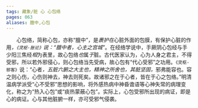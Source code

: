 ```yaml
---
tags: 藏象/脏 心 心包络
pages: 063
aliases: 膻中,心包
---
```

&emsp;&emsp;心包络，简称心包，亦称“膻中”，是<dfn>裹护在</dfn>心脏外面的包膜，有保护心脏的作用<dfn>，`《灵枢·胀论》`说：“膻中者，心主之宫城”</dfn>。在经络学说中，手厥阴心包经与手少阳三焦经<dfn>相</dfn>为表里，故心包络<dfn>也</dfn>属<dfn>于</dfn>脏。古代医家认为，心为人身之君主，不得受邪，所以若外邪侵心，则心包络当先受病，故心包有“代心受邪”之功用。`《灵枢·邪客》`说：“心者<dfn>，五脏六腑之大主也，精神之所舍也，其脏坚固，</dfn>邪弗能容也。容之则心伤，心伤则神去，神去则死矣。故诸邪之在于心者，皆在于心之包络。”明清温病学派受“心不受邪”思想的影响，将外感热病中神昏谵语等心神失常的病理变化，称之为“热入心包”或“痰热蒙蔽心包”。实际上，心包受邪所出现的病证，即是心的病证。心与其他脏腑一样，亦可受邪气侵袭。